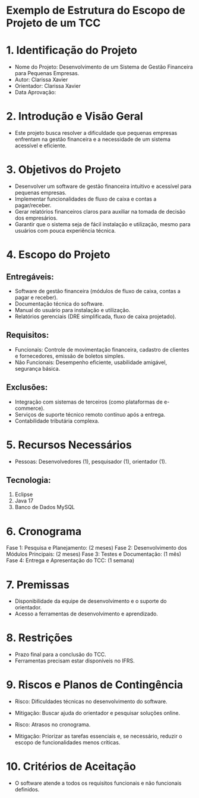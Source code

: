 # Exemplo de Estrutura do Escopo de Projeto de um TCC
 
# 1. Identificação do Projeto 
- Nome do Projeto: Desenvolvimento de um Sistema de Gestão Financeira para Pequenas Empresas.
- Autor: Clarissa Xavier
- Orientador: Clarissa Xavier
- Data Aprovação: 

# 2. Introdução e Visão Geral 
 
- Este projeto busca resolver a dificuldade que pequenas empresas enfrentam na gestão financeira e a necessidade de um sistema acessível e eficiente.

# 3. Objetivos do Projeto
- Desenvolver um software de gestão financeira intuitivo e acessível para pequenas empresas. 
- Implementar funcionalidades de fluxo de caixa e contas a pagar/receber.  
- Gerar relatórios financeiros claros para auxiliar na tomada de decisão dos empresários.  
- Garantir que o sistema seja de fácil instalação e utilização, mesmo para usuários com pouca experiência técnica. 
 
# 4. Escopo do Projeto

## Entregáveis:
- Software de gestão financeira (módulos de fluxo de caixa, contas a pagar e receber).
- Documentação técnica do software.
- Manual do usuário para instalação e utilização.
- Relatórios gerenciais (DRE simplificada, fluxo de caixa projetado). 
 
## Requisitos:
- Funcionais: Controle de movimentação financeira, cadastro de clientes e fornecedores, emissão de boletos simples. 
- Não Funcionais: Desempenho eficiente, usabilidade amigável, segurança básica. 
 
## Exclusões:
- Integração com sistemas de terceiros (como plataformas de e-commerce).
- Serviços de suporte técnico remoto contínuo após a entrega. 
- Contabilidade tributária complexa. 
 
# 5. Recursos Necessários
- Pessoas: Desenvolvedores (1), pesquisador (1), orientador (1). 
 
## Tecnologia: 
1. Eclipse
2. Java 17
3. Banco de Dados MySQL
 
# 6. Cronograma 
Fase 1: Pesquisa e Planejamento: (2 meses)
Fase 2: Desenvolvimento dos Módulos Principais: (2 meses)
Fase 3: Testes e Documentação: (1 mês)
Fase 4: Entrega e Apresentação do TCC: (1 semana)

# 7. Premissas 
- Disponibilidade da equipe de desenvolvimento e o suporte do orientador.
- Acesso a ferramentas de desenvolvimento e aprendizado.

# 8. Restrições 
- Prazo final para a conclusão do TCC.
- Ferramentas precisam estar disponíveis no IFRS.

# 9. Riscos e Planos de Contingência 
 
- Risco: Dificuldades técnicas no desenvolvimento do software.
- Mitigação: Buscar ajuda do orientador e pesquisar soluções online.

- Risco: Atrasos no cronograma.
- Mitigação: Priorizar as tarefas essenciais e, se necessário, reduzir o escopo de funcionalidades menos críticas.

# 10. Critérios de Aceitação 
 
- O software atende a todos os requisitos funcionais e não funcionais definidos.
